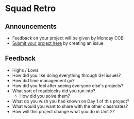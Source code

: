 #  Squad Retro

## Announcements

- Feedback on your project will be given by Monday COB
- [Submit your project here](https://github.com/ga-dc/wdi8-project1-gallery) by creating an issue

## Feedback

- Highs / Lows
- How did you like doing everything through GH issues?
- How did time management go?
- How did you feel after seeing everyone else's projects?
- What sort of roadblocks did you run into?
  - How did you solve them?
- What do you wish you had known on Day 1 of this project?
- What would you want to share with the other classmates?
- How will this project change what you do in Unit 2?
